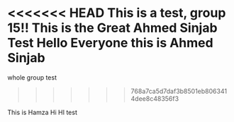 <<<<<<< HEAD
This is a test, group 15!!
This is the Great Ahmed Sinjab Test
Hello Everyone this is Ahmed Sinjab
=======
whole group test
>>>>>>> 768a7ca5d7daf3b8501eb8063414dee8c48356f3

This is Hamza
Hi
HI test